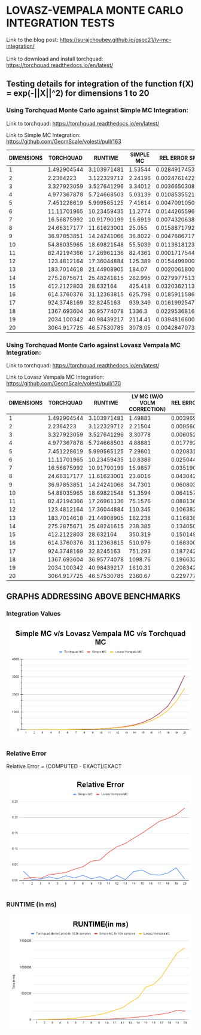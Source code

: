# LOVASZ-VEMPALA MONTE CARLO INTEGRATION TESTS

Link to the blog post: https://surajchoubey.github.io/gsoc21/lv-mc-integration/
<br><br>
Link to download and install torchquad: https://torchquad.readthedocs.io/en/latest/

## Testing details for integration of the function f(X) = exp(-||X||^2) for dimensions 1 to 20

### Using Torchquad Monte Carlo against Simple MC Integration:
Link to torchquad: https://torchquad.readthedocs.io/en/latest/

Link to Simple MC Integration: https://github.com/GeomScale/volesti/pull/163

| DIMENSIONS | TORCHQUAD   | RUNTIME     | SIMPLE MC | REL ERROR SMC   | RUNTIME |
| ---------- | ----------- | ----------- | --------- | --------------- | ------- |
| 1          | 1.492904544 | 3.103971481 | 1.53544   | 0.02849174537   | 41      |
| 2          | 2.2364223   | 3.122329712 | 2.24196   | 0.002476142212  | 123     |
| 3          | 3.327923059 | 3.527641296 | 3.34012   | 0.003665030807  | 319     |
| 4          | 4.977367878 | 5.724668503 | 5.03139   | 0.01085355219   | 671     |
| 5          | 7.451228619 | 5.999565125 | 7.41614   | 0.004709105091  | 1438    |
| 6          | 11.11701965 | 10.23459435 | 11.2774   | 0.01442655961   | 2418    |
| 7          | 16.56875992 | 10.91790199 | 16.6919   | 0.00743206386   | 4149    |
| 8          | 24.66317177 | 11.61623001 | 25.055    | 0.01588717929   | 6108    |
| 9          | 36.97853851 | 14.24241066 | 36.8022   | 0.004768671783  | 9514    |
| 10         | 54.88035965 | 18.69821548 | 55.5039   | 0.01136181239   | 13542   |
| 11         | 82.42194366 | 17.26961136 | 82.4361   | 0.0001717544481 | 20779   |
| 12         | 123.4812164 | 17.36044884 | 125.389   | 0.01544999008   | 27483   |
| 13         | 183.7014618 | 21.44908905 | 184.07    | 0.002006180051  | 39464   |
| 14         | 275.2875671 | 25.48241615 | 282.995   | 0.02799775137   | 53596   |
| 15         | 412.2122803 | 28.632164   | 425.418   | 0.03203621134   | 66841   |
| 16         | 614.3760376 | 31.12363815 | 625.798   | 0.01859115868   | 90542   |
| 17         | 924.3748169 | 32.8245163  | 939.349   | 0.01619925471   | 109751  |
| 18         | 1367.693604 | 36.95774078 | 1336.3    | 0.02295368161   | 134129  |
| 19         | 2034.100342 | 40.98439217 | 2114.41   | 0.03948166005   | 182812  |
| 20         | 3064.917725 | 46.57530785 | 3078.05   | 0.004284707314  | 164960  |

### Using Torchquad Monte Carlo against Lovasz Vempala MC Integration:
Link to torchquad: https://torchquad.readthedocs.io/en/latest/

Link to Lovasz Vempala MC Integration: https://github.com/GeomScale/volesti/pull/170 

| DIMENSIONS | TORCHQUAD   | RUNTIME     | LV MC (W/O VOLM CORRECTION) | REL ERROR LVMC |
| ---------- | ----------- | ----------- | --------------------------- | -------------- |
| 1          | 1.492904544 | 3.103971481 | 1.49883                     | 0.003969079033 |
| 2          | 2.2364223   | 3.122329712 | 2.21504                     | 0.009560940407 |
| 3          | 3.327923059 | 3.527641296 | 3.30778                     | 0.006052741937 |
| 4          | 4.977367878 | 5.724668503 | 4.88881                     | 0.01779211023  |
| 5          | 7.451228619 | 5.999565125 | 7.29601                     | 0.02083127851  |
| 6          | 11.11701965 | 10.23459435 | 10.8386                     | 0.02504445094  |
| 7          | 16.56875992 | 10.91790199 | 15.9857                     | 0.03519031727  |
| 8          | 24.66317177 | 11.61623001 | 23.6016                     | 0.04304279183  |
| 9          | 36.97853851 | 14.24241066 | 34.7301                     | 0.06080387716  |
| 10         | 54.88035965 | 18.69821548 | 51.3594                     | 0.06415700757  |
| 11         | 82.42194366 | 17.26961136 | 75.1576                     | 0.08813603928  |
| 12         | 123.4812164 | 17.36044884 | 110.345                     | 0.106382305    |
| 13         | 183.7014618 | 21.44908905 | 162.238                     | 0.1168388187   |
| 14         | 275.2875671 | 25.48241615 | 238.385                     | 0.1340509763   |
| 15         | 412.2122803 | 28.632164   | 350.319                     | 0.1501490451   |
| 16         | 614.3760376 | 31.12363815 | 510.976                     | 0.168300896    |
| 17         | 924.3748169 | 32.8245163  | 751.293                     | 0.1872420297   |
| 18         | 1367.693604 | 36.95774078 | 1098.76                     | 0.1966329321   |
| 19         | 2034.100342 | 40.98439217 | 1610.31                     | 0.208342889    |
| 20         | 3064.917725 | 46.57530785 | 2360.67                     | 0.2297770407   |

## GRAPHS ADDRESSING ABOVE BENCHMARKS

### Integration Values
![integration values comparison b/w torchquad, lovasz vempala and simple mc integration](VERSUS.png)

### Relative Error
Relative Error = (COMPUTED - EXACT)/EXACT

![relative error b/w simple mc and lovasz vempala mc](RelativeError.png)

### RUNTIME (in ms)
![runtime comparison between torchquad, lovasz vempala and simple mc integration](RUNTIME.png)

